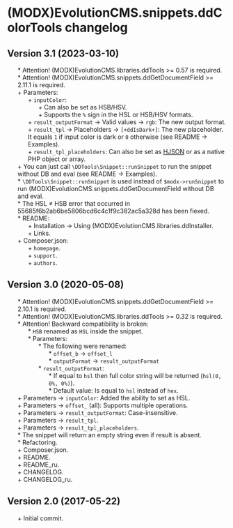 # (MODX)EvolutionCMS.snippets.ddColorTools changelog


## Version 3.1 (2023-03-10)
* \* Attention! (MODX)EvolutionCMS.libraries.ddTools >= 0.57 is required.
* \* Attention! (MODX)EvolutionCMS.snippets.ddGetDocumentField >= 2.11.1 is required.
* \+ Parameters:
	* \+ `inputColor`:
		* \+ Can also be set as HSB/HSV.
		* \+ Supports the `%` sign in the HSL or HSB/HSV formats.
	* \+ `result_outputFormat` → Valid values → `rgb`: The new output format.
	* \+ `result_tpl` → Placeholders → `[+ddIsDark+]`: The new placeholder. It equals `1` if input color is dark or `0` otherwise (see README → Examples).
	* \+ `result_tpl_placeholders`: Can also be set as [HJSON](https://hjson.github.io/) or as a native PHP object or array.
* \+ You can just call `\DDTools\Snippet::runSnippet` to run the snippet without DB and eval (see README → Examples).
* \* `\DDTools\Snippet::runSnippet` is used instead of `$modx->runSnippet` to run (MODX)EvolutionCMS.snippets.ddGetDocumentField without DB and eval.
* \* The HSL ≠ HSB error that occurred in 55685f6b2ab6be5806bcd6c4c1f9c382ac5a328d has been fiexed.
* \* README:
	* \+ Installation → Using (MODX)EvolutionCMS.libraries.ddInstaller.
	* \+ Links.
* \+ Composer.json:
	* \+ `homepage`.
	* \+ `support`.
	* \+ `authors`.


## Version 3.0 (2020-05-08)
* \* Attention! (MODX)EvolutionCMS.snippets.ddGetDocumentField >= 2.10.1 is required.
* \* Attention! (MODX)EvolutionCMS.libraries.ddTools >= 0.32 is required.
* \* Attention! Backward compatibility is broken:
	* \* `HSB` renamed as `HSL` inside the snippet.
	* \* Parameters:
		* \* The following were renamed:
			* \* `offset_b` → `offset_l`
			* \* `outputFormat` → `result_outputFormat`
		* \* `result_outputFormat`:
			* \* If equal to `hsl` then full color string will be returned (`hsl(0, 0%, 0%)`).
			* \* Default value: Is equal to `hsl` instead of `hex`.
* \+ Parameters → `inputColor`: Added the ability to set as HSL.
* \+ Parameters → `offset_` (all): Supports multiple operations.
* \+ Parameters → `result_outputFormat`: Case-insensitive.
* \+ Parameters → `result_tpl`.
* \+ Parameters → `result_tpl_placeholders`.
* \* The snippet will return an empty string even if result is absent.
* \* Refactoring.
* \+ Composer.json.
* \+ README.
* \+ README_ru.
* \+ CHANGELOG.
* \+ CHANGELOG_ru.


## Version 2.0 (2017-05-22)
* \+ Initial commit.


<link rel="stylesheet" type="text/css" href="https://DivanDesign.ru/assets/files/ddMarkdown.css" />
<style>ul{list-style:none;}</style>